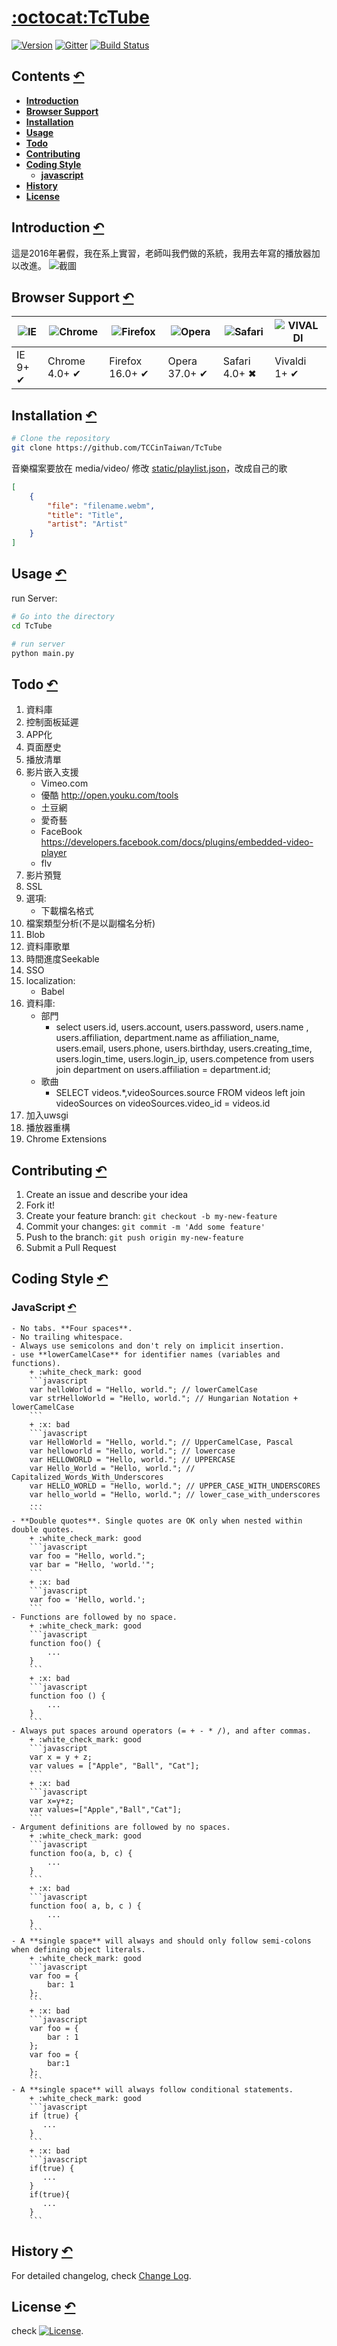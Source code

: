 # [:octocat:TcTube](https://github.com/TCCinTaiwan/TcTube)
[![Version](https://img.shields.io/badge/lastest_version-0.2.6-blue.svg)](https://github.com/TCCinTaiwan/TcTube/releases) [![Gitter](https://badges.gitter.im/TCCinTaiwan/TcTube.svg)](https://gitter.im/TCCinTaiwan/TcTube?utm_source=badge&utm_medium=badge&utm_campaign=pr-badge) [![Build Status](https://travis-ci.org/TCCinTaiwan/TcTube.svg?branch=TCC)](https://travis-ci.org/TCCinTaiwan/TcTube)

## Contents [↶]()
* **[Introduction](#introduction)**
* **[Browser Support](#browser-support)**
* **[Installation](#installation)**
* **[Usage](#usage)**
* **[Todo](#todo)**
* **[Contributing](#contributing)**
* **[Coding Style](#coding-style)**
    - **[javascript](#javascript)**
* **[History](#history)**
* **[License](#license)**

## Introduction [↶]()
這是2016年暑假，我在系上實習，老師叫我們做的系統，我用去年寫的播放器加以改進。
![截圖](screenshot.png)
## Browser Support [↶]()
| ![IE](https://raw.github.com/alrra/browser-logos/master/internet-explorer/internet-explorer_48x48.png) | ![Chrome](https://raw.github.com/alrra/browser-logos/master/chrome/chrome_48x48.png) | ![Firefox](https://raw.github.com/alrra/browser-logos/master/firefox/firefox_48x48.png) | ![Opera](https://raw.github.com/alrra/browser-logos/master/opera/opera_48x48.png) | ![Safari](https://raw.github.com/alrra/browser-logos/master/safari/safari_48x48.png) | ![VIVALDI](https://vivaldi.com/assets/vivaldi.svg)
| --- | --- | --- | --- | --- | --- |
| IE 9+ ✔ | Chrome 4.0+ ✔ | Firefox 16.0+ ✔ | Opera 37.0+ ✔ | Safari 4.0+ ✖ |  Vivaldi 1+ ✔ |

## Installation [↶]()
```bash
# Clone the repository
git clone https://github.com/TCCinTaiwan/TcTube
```
音樂檔案要放在 media/video/
修改 [static/playlist.json](static/playlist.json)，改成自己的歌
```json
[
    {
        "file": "filename.webm",
        "title": "Title",
        "artist": "Artist"
    }
]
```
## Usage [↶]()
run Server:
```bash
# Go into the directory
cd TcTube

# run server
python main.py
```

## Todo [↶]()
1. 資料庫
2. 控制面板延遲
3. APP化
4. 頁面歷史
5. 播放清單
6. 影片嵌入支援
    - Vimeo.com
    - 優酷 http://open.youku.com/tools
    - 土豆網
    - 愛奇藝
    - FaceBook https://developers.facebook.com/docs/plugins/embedded-video-player
    - flv
7. 影片預覽
8. SSL
9. 選項:
    - 下載檔名格式
10. 檔案類型分析(不是以副檔名分析)
11. Blob
12. 資料庫歌單
13. 時間進度Seekable
14. SSO
15. localization:
    - Babel
16. 資料庫:
    - 部門
        + select users.id, users.account, users.password, users.name , users.affiliation, department.name as affiliation_name, users.email, users.phone, users.birthday, users.creating_time, users.login_time, users.login_ip, users.competence from users join department on users.affiliation = department.id;
    - 歌曲
        + SELECT videos.*,videoSources.source FROM videos left join videoSources on videoSources.video_id = videos.id
17. 加入uwsgi
18. 播放器重構
19. Chrome Extensions

## Contributing [↶]()
1. Create an issue and describe your idea
2. Fork it!
3. Create your feature branch: `git checkout -b my-new-feature`
4. Commit your changes: `git commit -m 'Add some feature'`
5. Push to the branch: `git push origin my-new-feature`
6. Submit a Pull Request

## Coding Style [↶]()
### JavaScript [↶]()
    - No tabs. **Four spaces**.
    - No trailing whitespace.
    - Always use semicolons and don't rely on implicit insertion.
    - use **lowerCamelCase** for identifier names (variables and functions).
        + :white_check_mark: good
        ```javascript
        var helloWorld = "Hello, world."; // lowerCamelCase
        var strHelloWorld = "Hello, world."; // Hungarian Notation + lowerCamelCase
        ```
        + :x: bad
        ```javascript
        var HelloWorld = "Hello, world."; // UpperCamelCase, Pascal
        var helloworld = "Hello, world."; // lowercase
        var HELLOWORLD = "Hello, world."; // UPPERCASE
        var Hello_World = "Hello, world."; // Capitalized_Words_With_Underscores
        var HELLO_WORLD = "Hello, world."; // UPPER_CASE_WITH_UNDERSCORES
        var hello_world = "Hello, world."; // lower_case_with_underscores
        ...
        ```
    - **Double quotes**. Single quotes are OK only when nested within double quotes.
        + :white_check_mark: good
        ```javascript
        var foo = "Hello, world.";
        var bar = "Hello, 'world.'";
        ```
        + :x: bad
        ```javascript
        var foo = 'Hello, world.';
        ```
    - Functions are followed by no space.
        + :white_check_mark: good
        ```javascript
        function foo() {
            ...
        }
        ```
        + :x: bad
        ```javascript
        function foo () {
            ...
        }
        ```
    - Always put spaces around operators (= + - * /), and after commas.
        + :white_check_mark: good
        ```javascript
        var x = y + z;
        var values = ["Apple", "Ball", "Cat"];
        ```
        + :x: bad
        ```javascript
        var x=y+z;
        var values=["Apple","Ball","Cat"];
        ```
    - Argument definitions are followed by no spaces.
        + :white_check_mark: good
        ```javascript
        function foo(a, b, c) {
            ...
        }
        ```
        + :x: bad
        ```javascript
        function foo( a, b, c ) {
            ...
        }
        ```
    - A **single space** will always and should only follow semi-colons when defining object literals.
        + :white_check_mark: good
        ```javascript
        var foo = {
            bar: 1
        };
        ```
        + :x: bad
        ```javascript
        var foo = {
            bar : 1
        };
        var foo = {
            bar:1
        };
        ```
    - A **single space** will always follow conditional statements.
        + :white_check_mark: good
        ```javascript
        if (true) {
           ...
        }
        ```
        + :x: bad
        ```javascript
        if(true) {
           ...
        }
        if(true){
           ...
        }
        ```
## History [↶]()
For detailed changelog, check [Change Log](CHANGELOG.md).

## License [↶]()
check [![License](https://img.shields.io/github/license/mashape/apistatus.svg)](LICENSE).
